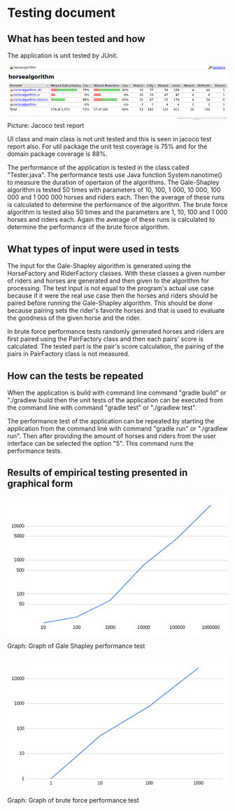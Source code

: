 
# Testing document
    
## What has been tested and how

The application is unit tested by JUnit.

![jacocoTestReport](img/3.png "Jacoco test report")
Picture: Jacoco test report

UI class and main class is not unit tested and this is seen in jacoco test report also. For util package the unit test coverage is 75% and for the domain package coverage is 88%.

The performance of the application is tested in the class called "Tester.java". The performance tests use Java function System.nanotime() to measure the duration of opertaion of the algorithms. The Gale-Shapley algorithm is tested 50 times with parameters of 10, 100, 1 000, 10 000, 100 000 and 1 000 000 horses and riders each. Then the average of these runs is calculated to determine the performance of the algorithm. The brute force algorithm is tested also 50 times and the parameters are 1, 10, 100 and 1 000 horses and riders each. Again the average of these runs is calculated to determine the performance of the brute force algorithm.

## What types of input were used in tests

The input for the Gale-Shapley algorithm is generated using the HorseFactory and RiderFactory classes. With these classes a given number of riders and horses are generated and then given to the algorithm for processing. The test input is not equal to the program's actual use case because if it were the real use case then the horses and riders should be paired before running the Gale-Shapley algorithm. This should be done because pairing sets the rider's favorite horses and that is used to evaluate the goodness of the given horse and the rider.

In brute force performance tests randomly generated horses and riders are first paired using the PairFactory class and then each pairs' score is calculated. The tested part is the pair's score calculation, the pairing of the pairs in PairFactory class is not measured.

## How can the tests be repeated

When the application is build with command line command "gradle build" or "./gradlew build then the unit tests of the application can be executed from the command line with command "gradle test" or "./gradlew test".

The performance test of the application can be repeated by starting the application from the command line with command "gradle run" or "./gradlew run". Then after providing the amount of horses and riders from the user interface can be selected the option "5". This command runs the performance tests. 

## Results of empirical testing presented in graphical form

![Gale Shapely](img/1.png "Gale Shapley algorithm")

Graph: Graph of Gale Shapley performance test

![Brute force](img/2.png "Brute force")

Graph: Graph of brute force performance test
    

